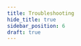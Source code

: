 ```yaml
---
title: Troubleshooting
hide_title: true
sidebar_position: 6
draft: true
---
```


<!--
import useBaseUrl from "@docusaurus/useBaseUrl";

# Troubleshooting

🛠 This page is a work in progress. 🚧
-->

